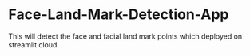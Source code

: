 # Face-Land-Mark-Detection-App
This will detect the face and facial land mark points which deployed on streamlit cloud

